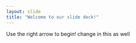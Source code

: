 ```yaml
---
layout: slide
title: "Welcome to our slide deck!"
---
```


Use the right arrow to begin!
change in this as well
